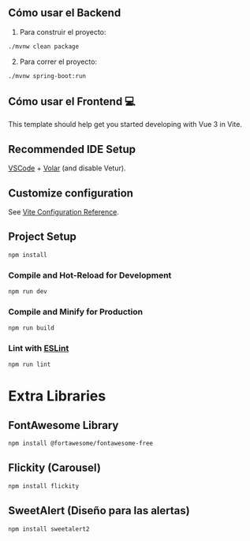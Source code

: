 ##  Cómo usar el Backend

1. Para construir el proyecto:
 ```bash
 ./mvnw clean package
 ```
2. Para correr el proyecto:
 ```bash
 ./mvnw spring-boot:run
 ```
## Cómo usar el Frontend :computer:

This template should help get you started developing with Vue 3 in Vite.

## Recommended IDE Setup

[VSCode](https://code.visualstudio.com/) + [Volar](https://marketplace.visualstudio.com/items?itemName=Vue.volar) (and disable Vetur).

## Customize configuration

See [Vite Configuration Reference](https://vitejs.dev/config/).

## Project Setup

```sh
npm install
```

### Compile and Hot-Reload for Development

```sh
npm run dev
```

### Compile and Minify for Production

```sh
npm run build
```

### Lint with [ESLint](https://eslint.org/)

```sh
npm run lint
```
# Extra Libraries
## FontAwesome Library
```sh
npm install @fortawesome/fontawesome-free
```
## Flickity (Carousel)
```sh
npm install flickity
```
## SweetAlert (Diseño para las alertas)
```sh
npm install sweetalert2
```


